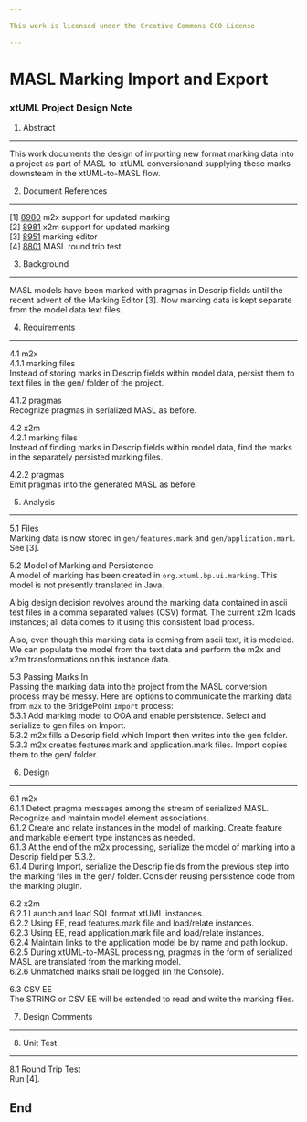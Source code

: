 ```yaml
---

This work is licensed under the Creative Commons CC0 License

---
```


# MASL Marking Import and Export
### xtUML Project Design Note

1. Abstract
-----------
This work documents the design of importing new format marking data into
a project as part of MASL-to-xtUML conversionand supplying these marks
downsteam in the xtUML-to-MASL flow.

2. Document References
----------------------
[1] [8980](https://support.onefact.net/redmine/issues/8980) m2x support for updated marking  
[2] [8981](https://support.onefact.net/redmine/issues/8981) x2m support for updated marking  
[3] [8951](https://support.onefact.net/redmine/issues/8951) marking editor  
[4] [8801](https://support.onefact.net/redmine/issues/8801) MASL round trip test  

3. Background
-------------
MASL models have been marked with pragmas in Descrip fields until the
recent advent of the Marking Editor [3].  Now marking data is kept
separate from the model data text files.

4. Requirements
---------------
4.1 m2x  
4.1.1 marking files  
Instead of storing marks in Descrip fields within model data, persist
them to text files in the gen/ folder of the project.

4.1.2 pragmas  
Recognize pragmas in serialized MASL as before.

4.2 x2m  
4.2.1 marking files  
Instead of finding marks in Descrip fields within model data, find
the marks in the separately persisted marking files.

4.2.2 pragmas  
Emit pragmas into the generated MASL as before.

5. Analysis
-----------
5.1 Files  
Marking data is now stored in `gen/features.mark` and `gen/application.mark`.
See [3].

5.2 Model of Marking and Persistence  
A model of marking has been created in `org.xtuml.bp.ui.marking`.  This model
is not presently translated in Java.

A big design decision revolves around the marking data contained in ascii
test files in a comma separated values (CSV) format.  The current x2m loads
instances; all data comes to it using this consistent load process.

Also, even though this marking data is coming from ascii text, it is
modeled.  We can populate the model from the text data and perform
the m2x and x2m transformations on this instance data.

5.3 Passing Marks In  
Passing the marking data into the project from the MASL conversion process
may be messy.  Here are options to communicate the marking data from `m2x`
to the BridgePoint `Import` process:  
5.3.1 Add marking model to OOA and enable persistence.  Select and serialize
to gen files on Import.  
5.3.2 m2x fills a Descrip field which Import then writes into the gen folder.  
5.3.3 m2x creates features.mark and application.mark files.  Import copies
them to the gen/ folder.  

6. Design
---------
6.1 m2x  
6.1.1 Detect pragma messages among the stream of serialized MASL.  Recognize
and maintain model element associations.  
6.1.2 Create and relate instances in the model of marking.  Create feature
and markable element type instances as needed.  
6.1.3 At the end of the m2x processing, serialize the model of marking
into a Descrip field per 5.3.2.  
6.1.4 During Import, serialize the Descrip fields from the previous step
into the marking files in the gen/ folder.  Consider reusing persistence
code from the marking plugin.  

6.2 x2m  
6.2.1 Launch and load SQL format xtUML instances.  
6.2.2 Using EE, read features.mark file and load/relate instances.  
6.2.3 Using EE, read application.mark file and load/relate instances.  
6.2.4 Maintain links to the application model be by name and path lookup.  
6.2.5 During xtUML-to-MASL processing, pragmas in the form of serialized
MASL are translated from the marking model.  
6.2.6 Unmatched marks shall be logged (in the Console).  

6.3 CSV EE  
The STRING or CSV EE will be extended to read and write the marking files.

7. Design Comments
------------------

8. Unit Test
------------
8.1 Round Trip Test  
Run [4].

End
---

